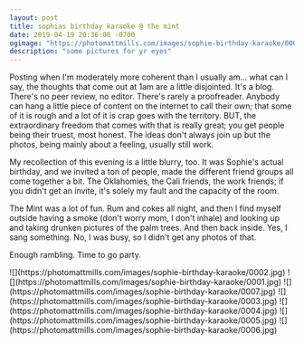 ```yaml
---
layout: post
title: sophias birthday karaoke @ the mint
date: 2019-04-19 20:36:06 -0700
ogimage: "https://photomattmills.com/images/sophie-birthday-karaoke/0006.jpg"
description: "some pictures for yr eyes"
---
```


Posting when I'm moderately more coherent than I usually am... what can I say, the thoughts that come out at 1am are a little disjointed. It's a blog. There's no peer review, no editor. There's rarely a proofreader. Anybody can hang a little piece of content on the internet to call their own; that some of it is rough and a lot of it is crap goes with the territory. BUT, the extraordinary freedom that comes with that is really great; you get people being their truest, most honest. The ideas don't always join up but the photos, being mainly about a feeling, usually still work.  

My recollection of this evening is a little blurry, too. It was Sophie's actual birthday, and we invited a ton of people, made the different friend groups all come together a bit. The Oklahomies, the Cali friends, the work friends; if you didn't get an invite, it's solely my fault and the capacity of the room.

The Mint was a lot of fun. Rum and cokes all night, and then I find myself outside having a smoke (don't worry mom, I don't inhale) and looking up and taking drunken pictures of the palm trees. And then back inside. Yes, I sang something. No, I was busy, so I didn't get any photos of that.  

Enough rambling. Time to go party.

<span style="display:block;" class="center">
![](https://photomattmills.com/images/sophie-birthday-karaoke/0002.jpg)
<span class="caption"></span>
![](https://photomattmills.com/images/sophie-birthday-karaoke/0001.jpg)
<span class="caption"></span>
![](https://photomattmills.com/images/sophie-birthday-karaoke/0007.jpg)
<span class="caption"></span>
![](https://photomattmills.com/images/sophie-birthday-karaoke/0003.jpg)
<span class="caption"></span>
![](https://photomattmills.com/images/sophie-birthday-karaoke/0004.jpg)
<span class="caption"></span>
![](https://photomattmills.com/images/sophie-birthday-karaoke/0005.jpg)
<span class="caption"></span>
![](https://photomattmills.com/images/sophie-birthday-karaoke/0006.jpg)
<span class="caption"></span>
</span>
